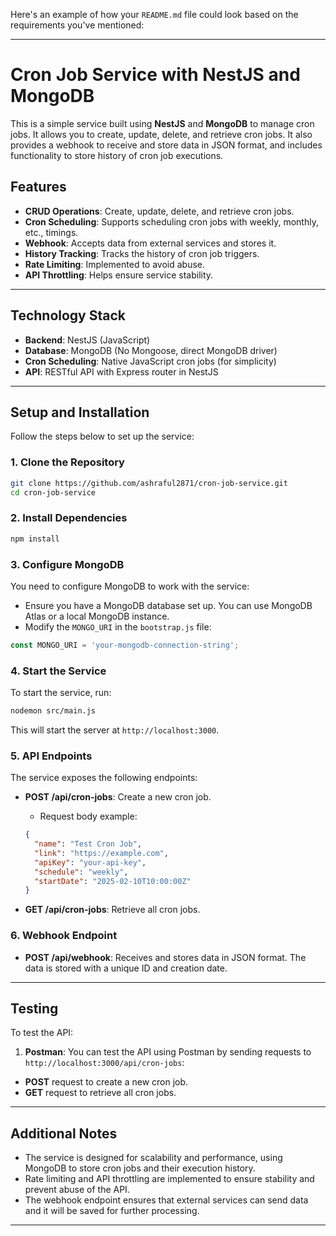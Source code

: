 Here's an example of how your `README.md` file could look based on the requirements you've mentioned:

---

# Cron Job Service with NestJS and MongoDB

This is a simple service built using **NestJS** and **MongoDB** to manage cron jobs. It allows you to create, update, delete, and retrieve cron jobs. It also provides a webhook to receive and store data in JSON format, and includes functionality to store history of cron job executions.

## Features

- **CRUD Operations**: Create, update, delete, and retrieve cron jobs.
- **Cron Scheduling**: Supports scheduling cron jobs with weekly, monthly, etc., timings.
- **Webhook**: Accepts data from external services and stores it.
- **History Tracking**: Tracks the history of cron job triggers.
- **Rate Limiting**: Implemented to avoid abuse.
- **API Throttling**: Helps ensure service stability.

---

## **Technology Stack**

- **Backend**: NestJS (JavaScript)
- **Database**: MongoDB (No Mongoose, direct MongoDB driver)
- **Cron Scheduling**: Native JavaScript cron jobs (for simplicity)
- **API**: RESTful API with Express router in NestJS

---

## **Setup and Installation**

Follow the steps below to set up the service:

### **1. Clone the Repository**

```bash
git clone https://github.com/ashraful2871/cron-job-service.git
cd cron-job-service
```

### **2. Install Dependencies**

```bash
npm install
```

### **3. Configure MongoDB**

You need to configure MongoDB to work with the service:

- Ensure you have a MongoDB database set up. You can use MongoDB Atlas or a local MongoDB instance.
- Modify the `MONGO_URI` in the `bootstrap.js` file:

```javascript
const MONGO_URI = 'your-mongodb-connection-string';
```

### **4. Start the Service**

To start the service, run:

```bash
nodemon src/main.js
```

This will start the server at `http://localhost:3000`.

### **5. API Endpoints**

The service exposes the following endpoints:

- **POST /api/cron-jobs**: Create a new cron job.

  - Request body example:

  ```json
  {
    "name": "Test Cron Job",
    "link": "https://example.com",
    "apiKey": "your-api-key",
    "schedule": "weekly",
    "startDate": "2025-02-10T10:00:00Z"
  }
  ```

- **GET /api/cron-jobs**: Retrieve all cron jobs.

### **6. Webhook Endpoint**

- **POST /api/webhook**: Receives and stores data in JSON format. The data is stored with a unique ID and creation date.

---

## **Testing**

To test the API:

1. **Postman**: You can test the API using Postman by sending requests to `http://localhost:3000/api/cron-jobs`:

- **POST** request to create a new cron job.
- **GET** request to retrieve all cron jobs.

---



## **Additional Notes**

- The service is designed for scalability and performance, using MongoDB to store cron jobs and their execution history.
- Rate limiting and API throttling are implemented to ensure stability and prevent abuse of the API.
- The webhook endpoint ensures that external services can send data and it will be saved for further processing.

---

